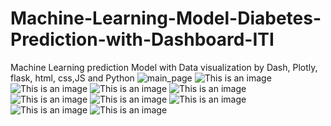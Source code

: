# Machine-Learning-Model-Diabetes-Prediction-with-Dashboard-ITI
Machine Learning prediction Model with Data visualization by Dash, Plotly, flask, html, css,JS and Python 
![main_page]([https://myoctocat.com/assets/images/base-octocat.svg](https://github.com/mahmoudsoroor/Machine-Learning-Model-Diabetes-Prediction-with-Dashboard-ITI/blob/main/Screen%20Shots/main_page.PNG))
![This is an image]([https://myoctocat.com/assets/images/base-octocat.svg](https://github.com/mahmoudsoroor/Machine-Learning-Model-Diabetes-Prediction-with-Dashboard-ITI/blob/main/Screen%20Shots/prediction_page.PNG))
![This is an image]([https://myoctocat.com/assets/images/base-octocat.svg](https://github.com/mahmoudsoroor/Machine-Learning-Model-Diabetes-Prediction-with-Dashboard-ITI/blob/main/Screen%20Shots/dashboard%201.PNG))
![This is an image]([https://myoctocat.com/assets/images/base-octocat.svg](https://github.com/mahmoudsoroor/Machine-Learning-Model-Diabetes-Prediction-with-Dashboard-ITI/blob/main/Screen%20Shots/dashboard%202.PNG))
![This is an image]([https://myoctocat.com/assets/images/base-octocat.svg](https://github.com/mahmoudsoroor/Machine-Learning-Model-Diabetes-Prediction-with-Dashboard-ITI/blob/main/Screen%20Shots/dashboard%203.PNG))
![This is an image]([https://myoctocat.com/assets/images/base-octocat.svg](https://github.com/mahmoudsoroor/Machine-Learning-Model-Diabetes-Prediction-with-Dashboard-ITI/blob/main/Screen%20Shots/dashboard%204.PNG))
![This is an image]([https://myoctocat.com/assets/images/base-octocat.svg](https://github.com/mahmoudsoroor/Machine-Learning-Model-Diabetes-Prediction-with-Dashboard-ITI/blob/main/Screen%20Shots/dashboard%205.PNG))
![This is an image]([https://myoctocat.com/assets/images/base-octocat.svg](https://github.com/mahmoudsoroor/Machine-Learning-Model-Diabetes-Prediction-with-Dashboard-ITI/blob/main/Screen%20Shots/dashboard%206.PNG))
![This is an image]([https://myoctocat.com/assets/images/base-octocat.svg](https://github.com/mahmoudsoroor/Machine-Learning-Model-Diabetes-Prediction-with-Dashboard-ITI/blob/main/Screen%20Shots/dashboard%207.PNG))
![This is an image]([https://myoctocat.com/assets/images/base-octocat.svg](https://github.com/mahmoudsoroor/Machine-Learning-Model-Diabetes-Prediction-with-Dashboard-ITI/blob/main/Screen%20Shots/dashboard%208.PNG))
